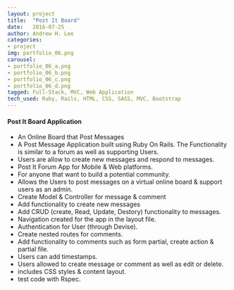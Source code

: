```yaml
---
layout: project
title:  "Post It Board"
date:   2016-07-25
author: Andrew H. Lee
categories:
- project
img: portfolio_06.png
carousel:
- portfolio_06_a.png
- portfolio_06_b.png
- portfolio_06_c.png
- portfolio_06_d.png
tagged: Full-Stack, MVC, Web Application
tech_used: Ruby, Rails, HTML, CSS, SASS, MVC, Bootstrap
---
```


#### Post It Board Application

* An Online Board that Post Messages
* A Post Message Application built using Ruby On Rails. The Functionality is similar to a forum as well as supporting Users.
* Users are allow to create new messages and respond to messages.
* Post It Forum App for Mobile & Web platforms.
* For anyone that want to build a potential community.
* Allows the Users to post messages on a virtual online board & support users as an admin.
* Create Model & Controller for message & comment
* Add functionality to create new messages
* Add CRUD (create, Read, Update, Destory) functionality to messages.
* Navigation created for the app in the layout file.
* Authentication for User (through Devise).
* Create nested routes for comments.
* Add functionality to comments such as form partial, create action & partial file.
* Users can add timestamps.
* Users allowed to create message or comment as well as edit or delete.
* includes CSS styles & content layout.
* test code with Rspec.
<br >

<div class="row">
  <div class="centered">
    <a href="https://github.com/andrew-h-lee/PostItBoard">
      <span class="hb hb-sm spin hb-github-inv"><i class="fa fa-github"></i></span></a>
    <a href="https://www.behance.net/gallery/46202601/Post-It-Board">
      <span class="hb hb-sm spin hb-behance-inv"><i class="fa fa-behance"></i></span></a>
  </div>
</div>
